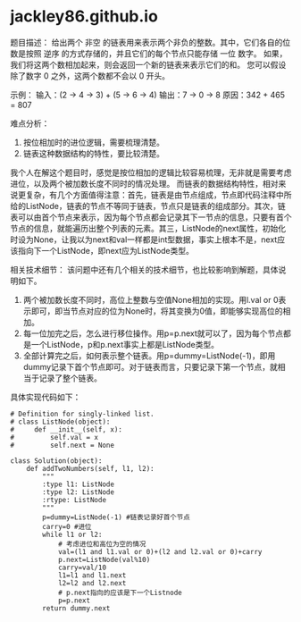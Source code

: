 # jackley86.github.io

题目描述：
给出两个 非空 的链表用来表示两个非负的整数。其中，它们各自的位数是按照 逆序 的方式存储的，并且它们的每个节点只能存储 一位 数字。
如果，我们将这两个数相加起来，则会返回一个新的链表来表示它们的和。
您可以假设除了数字 0 之外，这两个数都不会以 0 开头。

示例：
输入：(2 -> 4 -> 3) + (5 -> 6 -> 4)
输出：7 -> 0 -> 8
原因：342 + 465 = 807

难点分析：
1. 按位相加时的进位逻辑，需要梳理清楚。
2. 链表这种数据结构的特性，要比较清楚。

我个人在解这个题目时，感觉是按位相加的逻辑比较容易梳理，无非就是需要考虑进位，以及两个被加数长度不同时的情况处理。
而链表的数据结构特性，相对来说更复杂，有几个方面值得注意：首先，链表是由节点组成，节点即代码注释中所给的ListNode，链表的节点不等同于链表，节点只是链表的组成部分。其次，链表可以由首个节点来表示，因为每个节点都会记录其下一节点的信息，只要有首个节点的信息，就能遍历出整个列表的元素。其三，ListNode的next属性，初始化时设为None，让我以为next和val一样都是int型数据，事实上根本不是，next应该指向下一个ListNode，即next应为ListNode类型。

相关技术细节：
该问题中还有几个相关的技术细节，也比较影响到解题，具体说明如下。
1. 两个被加数长度不同时，高位上整数与空值None相加的实现。用l.val or 0表示即可，即当节点对应的位为None时，将其变换为0值，即能够实现高位的相加。
2. 每一位加完之后，怎么进行移位操作。用p=p.next就可以了，因为每个节点都是一个ListNode，p和p.next事实上都是ListNode类型。
3. 全部计算完之后，如何表示整个链表。用p=dummy=ListNode(-1)，即用dummy记录下首个节点即可。对于链表而言，只要记录下第一个节点，就相当于记录了整个链表。

具体实现代码如下：
```
# Definition for singly-linked list.
# class ListNode(object):
#     def __init__(self, x):
#         self.val = x
#         self.next = None

class Solution(object):
    def addTwoNumbers(self, l1, l2):
        """
        :type l1: ListNode
        :type l2: ListNode
        :rtype: ListNode
        """
        p=dummy=ListNode(-1) #链表记录好首个节点
        carry=0 #进位
        while l1 or l2:
            # 考虑进位和高位为空的情况
            val=(l1 and l1.val or 0)+(l2 and l2.val or 0)+carry
            p.next=ListNode(val%10)
            carry=val/10
            l1=l1 and l1.next
            l2=l2 and l2.next
            # p.next指向的应该是下一个Listnode
            p=p.next
        return dummy.next
```
